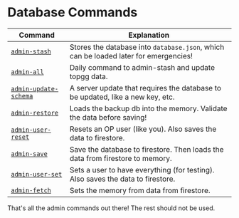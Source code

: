 # Database Commands
|Command|Explanation|
|--|--|
|[`admin-stash`](./backup-db.ts)|Stores the database into `database.json`, which can be loaded later for emergencies!|
|[`admin-all`](./daily-maintain.ts)|Daily command to admin-stash and update topgg data.|
|[`admin-update-schema`](./database-maintain.ts)|A server update that requires the database to be updated, like a new key, etc.|
|[`admin-restore`](./load-backup.ts)|Loads the backup db into the memory. Validate the data before saving!|
|[`admin-user-reset`](./reset-user.ts)|Resets an OP user (like you). Also saves the data to firestore.|
|[`admin-save`](./save-db.ts)|Save the database to firestore. Then loads the data from firestore to memory.|
|[`admin-user-set`](./set-user.ts)|Sets a user to have everything (for testing). Also saves the data to firestore.|
|[`admin-fetch`](./update-db.ts)|Sets the memory from data from firestore.|

That's all the admin commands out there! The rest should not be used.